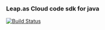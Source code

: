 
### Leap.as Cloud code sdk for java

[![Build Status](https://travis-ci.org/LeapAppServices/LAS-cloudcode-sdk-java.svg)](https://travis-ci.org/LeapAppServices/LAS-cloudcode-sdk-java)	


